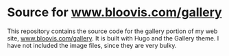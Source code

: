 # Source for www.bloovis.com/gallery

This repository contains the source code for the gallery portion
of my web site, www.bloovis.com/gallery.  It is built with Hugo
and the Gallery theme.  I have not included the image files,
since they are very bulky.
